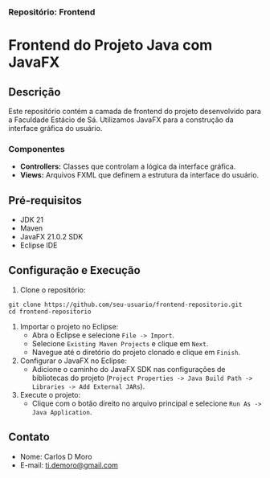 ### Repositório: Frontend

# Frontend do Projeto Java com JavaFX

## Descrição

Este repositório contém a camada de frontend do projeto desenvolvido para a Faculdade Estácio de Sá. Utilizamos JavaFX para a construção da interface gráfica do usuário.

### Componentes

- **Controllers:** Classes que controlam a lógica da interface gráfica.
- **Views:** Arquivos FXML que definem a estrutura da interface do usuário.

## Pré-requisitos

- JDK 21
- Maven
- JavaFX 21.0.2 SDK
- Eclipse IDE

## Configuração e Execução

1. Clone o repositório:

```
git clone https://github.com/seu-usuario/frontend-repositorio.git
cd frontend-repositorio
```

1. Importar o projeto no Eclipse:
   - Abra o Eclipse e selecione `File -> Import`.
   - Selecione `Existing Maven Projects` e clique em `Next`.
   - Navegue até o diretório do projeto clonado e clique em `Finish`.
2. Configurar o JavaFX no Eclipse:
   - Adicione o caminho do JavaFX SDK nas configurações de bibliotecas do projeto (`Project Properties -> Java Build Path -> Libraries -> Add External JARs`).
3. Execute o projeto:
   - Clique com o botão direito no arquivo principal e selecione `Run As -> Java Application`.

## Contato

- Nome: Carlos D Moro
- E-mail: ti.demoro@gmail.com
